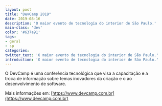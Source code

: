 ```yaml
---
layout: post
title: "DevCamp 2019"
date: 2019-08-16
description: 'O maior evento de tecnologia do interior de São Paulo.'
main-class: 'dev'
color: '#637a91'
tags:
- geral
- sp
categories:
twitter_text: 'O maior evento de tecnologia do interior de São Paulo.'
introduction: 'O maior evento de tecnologia do interior de São Paulo.'
---
```


O DevCamp é uma conferência tecnológica que visa a capacitação e a troca de informação sobre temas inovadores da criação e o ao desenvolvimento de software.
 

 Mais informações em: [https://www.devcamp.com.br](https://www.devcamp.com.br)
